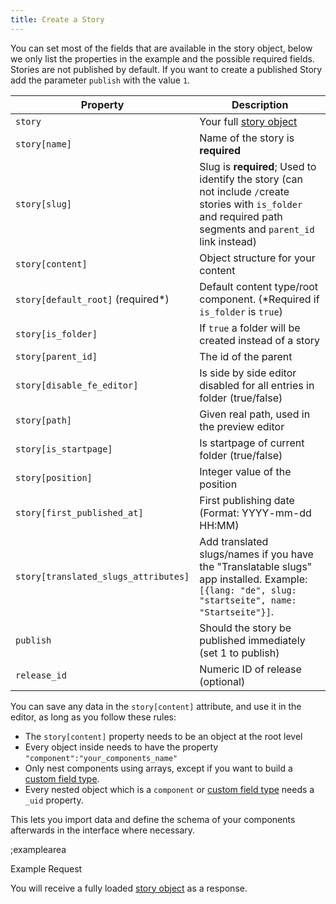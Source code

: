 ```yaml
---
title: Create a Story
---
```


You can set most of the fields that are available in the story object, below we only list the properties in the example and the possible required fields. Stories are not published by default. If you want to create a published Story add the parameter `publish` with the value `1`. 

| Property | Description |
|---|---|
| `story` | Your full [story object](#core-resources/stories/the-story-object) |
| `story[name]` | Name of the story is **required** |
| `story[slug]` | Slug is **required**; Used to identify the story (can not include `/`create stories with `is_folder` and required path segments and `parent_id` link instead) |
| `story[content]` | Object structure for your content |
| `story[default_root]` (required*) | Default content type/root component. (*Required if `is_folder` is `true`) |
| `story[is_folder]` | If `true` a folder will be created instead of a story |
| `story[parent_id]` | The id of the parent |
| `story[disable_fe_editor]` | Is side by side editor disabled for all entries in folder (true/false) |
| `story[path]` | Given real path, used in the preview editor |
| `story[is_startpage]` | Is startpage of current folder (true/false) |
| `story[position]` | Integer value of the position |
| `story[first_published_at]` | First publishing date (Format: YYYY-mm-dd HH:MM) |
| `story[translated_slugs_attributes]` | Add translated slugs/names if you have the "Translatable slugs" app installed. Example: `[{lang: "de", slug: "startseite", name: "Startseite"}]`. |
| `publish` | Should the story be published immediately (set 1 to publish) |
| `release_id` | Numeric ID of release (optional) |

You can save any data in the `story[content]` attribute, and use it in the editor, as long as you follow these rules:

- The `story[content]` property needs to be an object at the root level
- Every object inside needs to have the property `"component":"your_components_name"`
- Only nest components using arrays, except if you want to build a [custom field type](https://www.storyblok.com/plugins).
- Every nested object which is a `component` or [custom field type](https://www.storyblok.com/plugins) needs a `_uid` property.

This lets you import data and define the schema of your components afterwards in the interface where necessary.

;examplearea

Example Request

<RequestExample url="https://mapi.storyblok.com/v1/spaces/606/stories/" httpMethod="POST" :requestObject='{"story":{"name":"Story Name","slug":"story-name","content":{"component":"page","body":[]}},"publish":1}'></RequestExample>

You will receive a fully loaded [story object](#core-resources/stories/the-story-object) as a response.
